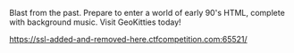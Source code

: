 Blast from the past. Prepare to enter a world of early 90's HTML, complete with
background music. Visit GeoKitties today!

https://ssl-added-and-removed-here.ctfcompetition.com:65521/
